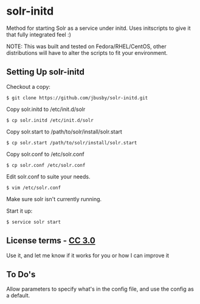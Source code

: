 solr-initd
==========
Method for starting Solr as a service under initd.  Uses initscripts to give it that fully integrated feel :)

NOTE: This was built and tested on Fedora/RHEL/CentOS, other distributions will have to alter the scripts to fit your environment.

Setting Up solr-initd
---------------------
Checkout a copy:

    $ git clone https://github.com/jbusby/solr-initd.git

Copy solr.initd to /etc/init.d/solr

    $ cp solr.initd /etc/init.d/solr

Copy solr.start to /path/to/solr/install/solr.start

    $ cp solr.start /path/to/solr/install/solr.start

Copy solr.conf to /etc/solr.conf

    $ cp solr.conf /etc/solr.conf

Edit solr.conf to suite your needs.

    $ vim /etc/solr.conf

Make sure solr isn't currently running.

Start it up:

    $ service solr start

License terms - [CC 3.0](http://creativecommons.org/licenses/by/3.0/)
-------------
Use it, and let me know if it works for you or how I can improve it

To Do's
-------------
Allow parameters to specify what's in the config file, and use the config as a default.


